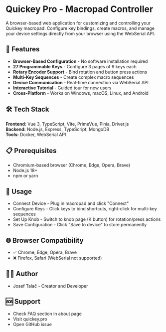 # Quickey Pro - Macropad Controller

A browser-based web application for customizing and controlling your Quickey macropad. Configure key bindings, create macros, and manage your device settings directly from your browser using the WebSerial API.

## 🚀 Features

- **Browser-Based Configuration** - No software installation required
- **27 Programmable Keys** - Configure 3 pages of 9 keys each
- **Rotary Encoder Support** - Bind rotation and button press actions
- **Multi-Key Sequences** - Create complex macro sequences
- **Device Communication** - Real-time connection via WebSerial API
- **Interactive Tutorial** - Guided tour for new users
- **Cross-Platform** - Works on Windows, macOS, Linux, and Android

## 🛠️ Tech Stack

**Frontend:** Vue 3, TypeScript, Vite, PrimeVue, Pinia, Driver.js  
**Backend:** Node.js, Express, TypeScript, MongoDB  
**Tools:** Docker, WebSerial API

## 📋 Prerequisites

- Chromium-based browser (Chrome, Edge, Opera, Brave)
- Node.js 18+
- npm or yarn

## 🎯 Usage
- Connect Device - Plug in macropad and click "Connect"
- Configure Keys - Click keys to bind shortcuts, right-click for multi-key sequences
- Set Up Knob - Switch to knob page (K button) for rotation/press actions
- Save Configuration - Click "Save to device" to store permanently

## 🌐 Browser Compatibility
- ✅ Chrome, Edge, Opera, Brave
- ❌ Firefox, Safari (WebSerial not supported)

## 👨‍💻 Author
- Josef Talač - Creator and Developer

## 🆘 Support
- Check FAQ section in about page
- Visit quickey.pro
- Open GitHub issue
